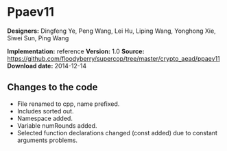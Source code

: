 # Ppaev11

**Designers:** Dingfeng Ye, Peng Wang, Lei Hu, Liping Wang, Yonghong Xie, Siwei Sun, Ping Wang

**Implementation:** reference
**Version:** 1.0
**Source:** https://github.com/floodyberry/supercop/tree/master/crypto_aead/ppaev11
**Download date:** 2014-12-14

## Changes to the code

* File renamed to cpp, name prefixed.
* Includes sorted out.
* Namespace added.
* Variable numRounds added.
* Selected function declarations changed (const added) due to constant arguments problems.
